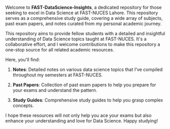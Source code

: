 Welcome to **FAST-DataScience-Insights**, a dedicated repository for those seeking to excel in Data Science at FAST-NUCES Lahore. This repository serves as a comprehensive study guide, covering a wide array of subjects, past exam papers, and notes curated from my personal academic journey.

This repository aims to provide fellow students with a detailed and insightful understanding of Data Science topics taught at FAST-NUCES. It's a collaborative effort, and I welcome contributions to make this repository a one-stop source for all related academic resources.

Here, you'll find:

1. **Notes**: Detailed notes on various data science topics that I've compiled throughout my semesters at FAST-NUCES.

2. **Past Papers**: Collection of past exam papers to help you prepare for your exams and understand the pattern.

3. **Study Guides**: Comprehensive study guides to help you grasp complex concepts.

I hope these resources will not only help you ace your exams but also enhance your understanding and love for Data Science. Happy studying!

